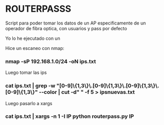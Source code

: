 <h1>ROUTERPASSS</h1>

Script para poder tomar los datos de un AP especificamente de un operador de fibra optica, con usuarios y pass por defecto

Yo lo he ejecutado con un

Hice un escaneo con nmap:

<h3>nmap -sP 192.168.1.0/24 -oN ips.txt</h3>

Luego tomar las ips

<h3>cat ips.txt | grep -w "[0-9]\{1,3\}\.[0-9]\{1,3\}\.[0-9]\{1,3\}\.[0-9]\{1,3\}" --color | cut -d" " -f 5 > ipsnuevas.txt</h3>

Luego pasarlo a xargs

<h3>cat ips.txt | xargs -n 1 -I IP python routerpass.py IP</h3>
